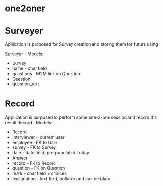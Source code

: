 one2oner
=====

Surveyer
=====
Apllication is purposed for Survey creation and storing them for future using

Surveyer - Models:
* Survey
 * name - char field
 * questions - M2M link on Question
* Question
 * question_text

Record
=====
Application is purposed to perform some one-2-one session and record it's result
Record - Models:
* Record
 * interviewer = current user
 * employee - FK to User
 * survey - FK to Survey
 * date - date field, pre-populated Today
* Answer
 * record - FK to Record
 * question - FK on Question
 * mark - char field + choices
 * explanation - text field, nullable and can be blank

